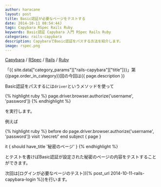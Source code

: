 ```yaml
---
author: haracane
layout: post
title: Basic認証が必要なページをテストする
date: 2014-10-11 08:54:44J
tags: Capybara RSpec Rails Ruby
keywords: Basic認証 Capybara 入門 RSpec Rails Ruby
categories: rails-capybara
description: CapybaraでBasic認証をパスする方法を紹介します。
image: rspec.png
---
```

[Capybara](/tags/capybara/) / [RSpec](/tags/rspec/) / [Rails](/tags/rails/) / [Ruby](/tags/ruby/)

「{{ site.data["category_params"]["rails-capybara"]["title"]}}」第{{page.order_in_category}}回の今回は{{ page.description }}

Basic認証をパスするには`driver`というメソッドを使って

{% highlight ruby %}
page.driver.browser.authorize('username', 'password'])
{% endhighlight %}

を実行します。

例えば

{% highlight ruby %}
before do
  page.driver.browser.authorize('username', 'password'])
  visit '/secret/'
end
subject { page }

it { should have_title '秘密のページ' }
{% endhighlight %}

とテストを書けばBasic認証が設定された秘密のページの内容をテストすることができます。

次回は[ログインが必要なページのテスト]({% post_url 2014-10-11-rails-capybara-login %})を行います。
